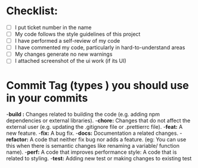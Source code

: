 # Checklist:

- [ ] I put ticket number in the name
- [ ] My code follows the style guidelines of this project
- [ ] I have performed a self-review of my code
- [ ] I have commented my code, particularly in hard-to-understand areas
- [ ] My changes generate no new warnings
- [ ] I attached screenshot of the ui work (if its UI)

# Commit Tag (types ) you should use in your commits

-**build :** Changes related to building the code (e.g. adding npm dependencies or external libraries). -**chore:** Changes that do not affect the external user (e.g. updating the .gitignore file or .prettierrc file). -**feat:** A new feature. -**fix:** A bug fix. -**docs:** Documentation a related changes. -**refactor:** A code that neither fix bug nor adds a feature. (eg: You can use this when there is semantic changes like renaming a variable/ function name). -**perf:** A code that improves performance style: A code that is related to styling. -**test:** Adding new test or making changes to existing test
